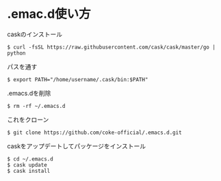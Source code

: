 # .emac.d使い方
caskのインストール  
```
$ curl -fsSL https://raw.githubusercontent.com/cask/cask/master/go | python  
```  
パスを通す  
```
$ export PATH="/home/username/.cask/bin:$PATH"
```  
.emacs.dを削除  
```
$ rm -rf ~/.emacs.d 
```  
これをクローン  
```
$ git clone https://github.com/coke-official/.emacs.d.git  
```  
caskをアップデートしてパッケージをインストール  
```
$ cd ~/.emacs.d  
$ cask update  
$ cask install  
```
